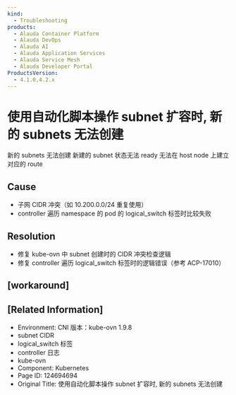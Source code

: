 ```yaml
---
kind:
  - Troubleshooting
products:
  - Alauda Container Platform
  - Alauda DevOps
  - Alauda AI
  - Alauda Application Services
  - Alauda Service Mesh
  - Alauda Developer Portal
ProductsVersion:
  - 4.1.0,4.2.x
---
```

<!-- A type of document that involves encountering a fault, diagnosing it, performing root cause analysis, and providing solutions. -->

# 使用自动化脚本操作 subnet 扩容时, 新的 subnets 无法创建

新的 subnets 无法创建 新建的 subnet 状态无法 ready 无法在 host node 上建立对应的 route

## Cause
- 子网 CIDR 冲突（如 10.200.0.0/24 重复使用）
- controller 遍历 namespace 的 pod 的 logical_switch 标签时比较失败

## Resolution
- 修复 kube-ovn 中 subnet 创建时的 CIDR 冲突检查逻辑
- 修复 controller 遍历 logical_switch 标签时的逻辑错误（参考 ACP-17010）

## [workaround]

## [Related Information]
- Environment: CNI 版本：kube-ovn 1.9.8
- subnet CIDR
- logical_switch 标签
- controller 日志
- kube-ovn
- Component: Kubernetes
- Page ID: 124694694
- Original Title: 使用自动化脚本操作 subnet 扩容时, 新的 subnets 无法创建
